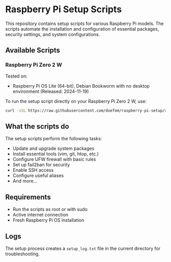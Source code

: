 # Raspberry Pi Setup Scripts

This repository contains setup scripts for various Raspberry Pi models. The scripts automate the installation and configuration of essential packages, security settings, and system configurations.

## Available Scripts

### Raspberry Pi Zero 2 W

Tested on:
- Raspberry Pi OS Lite (64-bit), Debian Bookworm with no desktop environment (Released: 2024-11-19)

To run the setup script directly on your Raspberry Pi Zero 2 W, use:

```bash
curl -sSL https://raw.githubusercontent.com/doefom/raspberry-pi-setup/refs/heads/main/scripts/raspberry-pi-zero-2-w.sh | sudo bash
```

## What the scripts do

The setup scripts perform the following tasks:
- Update and upgrade system packages
- Install essential tools (vim, git, htop, etc.)
- Configure UFW firewall with basic rules
- Set up fail2ban for security
- Enable SSH access
- Configure useful aliases
- And more...

## Requirements

- Run the scripts as root or with sudo
- Active internet connection
- Fresh Raspberry Pi OS installation

## Logs

The setup process creates a `setup_log.txt` file in the current directory for troubleshooting. 